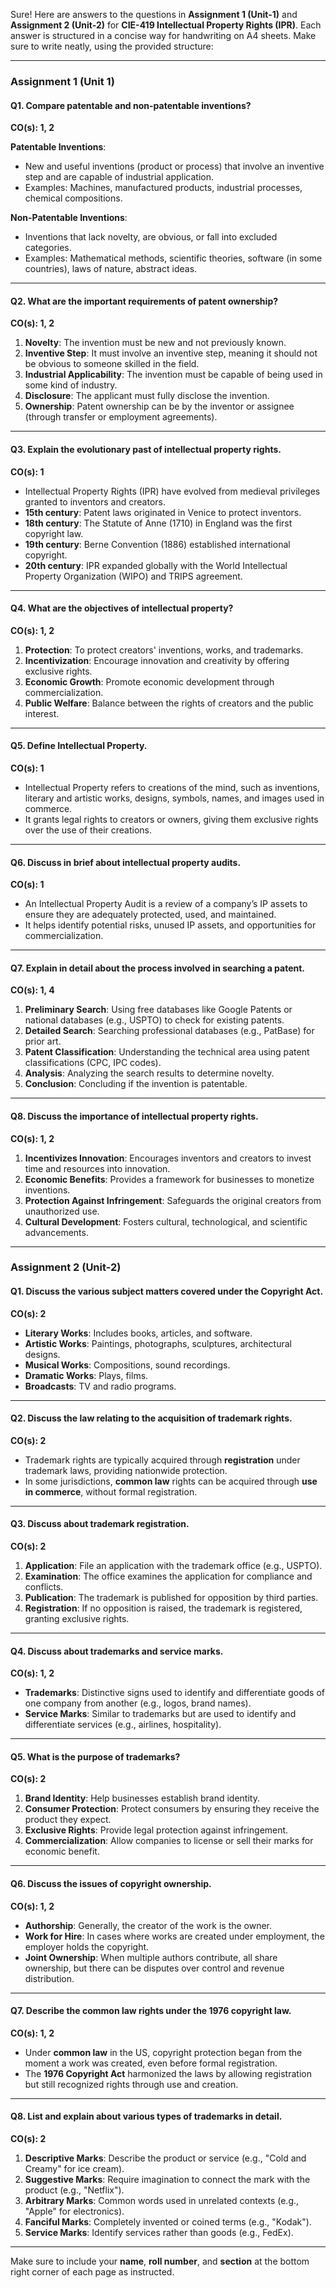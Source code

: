 Sure! Here are answers to the questions in **Assignment 1 (Unit-1)** and **Assignment 2 (Unit-2)** for **CIE-419 Intellectual Property Rights (IPR)**. Each answer is structured in a concise way for handwriting on A4 sheets. Make sure to write neatly, using the provided structure:

---

### **Assignment 1 (Unit 1)**

#### **Q1. Compare patentable and non-patentable inventions?**
**CO(s): 1, 2**

**Patentable Inventions**:
- New and useful inventions (product or process) that involve an inventive step and are capable of industrial application.
- Examples: Machines, manufactured products, industrial processes, chemical compositions.

**Non-Patentable Inventions**:
- Inventions that lack novelty, are obvious, or fall into excluded categories.
- Examples: Mathematical methods, scientific theories, software (in some countries), laws of nature, abstract ideas.

---

#### **Q2. What are the important requirements of patent ownership?**
**CO(s): 1, 2**

1. **Novelty**: The invention must be new and not previously known.
2. **Inventive Step**: It must involve an inventive step, meaning it should not be obvious to someone skilled in the field.
3. **Industrial Applicability**: The invention must be capable of being used in some kind of industry.
4. **Disclosure**: The applicant must fully disclose the invention.
5. **Ownership**: Patent ownership can be by the inventor or assignee (through transfer or employment agreements).

---

#### **Q3. Explain the evolutionary past of intellectual property rights.**
**CO(s): 1**

- Intellectual Property Rights (IPR) have evolved from medieval privileges granted to inventors and creators.
- **15th century**: Patent laws originated in Venice to protect inventors.
- **18th century**: The Statute of Anne (1710) in England was the first copyright law.
- **19th century**: Berne Convention (1886) established international copyright.
- **20th century**: IPR expanded globally with the World Intellectual Property Organization (WIPO) and TRIPS agreement.

---

#### **Q4. What are the objectives of intellectual property?**
**CO(s): 1, 2**

1. **Protection**: To protect creators' inventions, works, and trademarks.
2. **Incentivization**: Encourage innovation and creativity by offering exclusive rights.
3. **Economic Growth**: Promote economic development through commercialization.
4. **Public Welfare**: Balance between the rights of creators and the public interest.

---

#### **Q5. Define Intellectual Property.**
**CO(s): 1**

- Intellectual Property refers to creations of the mind, such as inventions, literary and artistic works, designs, symbols, names, and images used in commerce.
- It grants legal rights to creators or owners, giving them exclusive rights over the use of their creations.

---

#### **Q6. Discuss in brief about intellectual property audits.**
**CO(s): 1**

- An Intellectual Property Audit is a review of a company’s IP assets to ensure they are adequately protected, used, and maintained.
- It helps identify potential risks, unused IP assets, and opportunities for commercialization.

---

#### **Q7. Explain in detail about the process involved in searching a patent.**
**CO(s): 1, 4**

1. **Preliminary Search**: Using free databases like Google Patents or national databases (e.g., USPTO) to check for existing patents.
2. **Detailed Search**: Searching professional databases (e.g., PatBase) for prior art.
3. **Patent Classification**: Understanding the technical area using patent classifications (CPC, IPC codes).
4. **Analysis**: Analyzing the search results to determine novelty.
5. **Conclusion**: Concluding if the invention is patentable.

---

#### **Q8. Discuss the importance of intellectual property rights.**
**CO(s): 1, 2**

1. **Incentivizes Innovation**: Encourages inventors and creators to invest time and resources into innovation.
2. **Economic Benefits**: Provides a framework for businesses to monetize inventions.
3. **Protection Against Infringement**: Safeguards the original creators from unauthorized use.
4. **Cultural Development**: Fosters cultural, technological, and scientific advancements.

---

### **Assignment 2 (Unit-2)**

#### **Q1. Discuss the various subject matters covered under the Copyright Act.**
**CO(s): 2**

- **Literary Works**: Includes books, articles, and software.
- **Artistic Works**: Paintings, photographs, sculptures, architectural designs.
- **Musical Works**: Compositions, sound recordings.
- **Dramatic Works**: Plays, films.
- **Broadcasts**: TV and radio programs.

---

#### **Q2. Discuss the law relating to the acquisition of trademark rights.**
**CO(s): 2**

- Trademark rights are typically acquired through **registration** under trademark laws, providing nationwide protection.
- In some jurisdictions, **common law** rights can be acquired through **use in commerce**, without formal registration.

---

#### **Q3. Discuss about trademark registration.**
**CO(s): 2**

1. **Application**: File an application with the trademark office (e.g., USPTO).
2. **Examination**: The office examines the application for compliance and conflicts.
3. **Publication**: The trademark is published for opposition by third parties.
4. **Registration**: If no opposition is raised, the trademark is registered, granting exclusive rights.

---

#### **Q4. Discuss about trademarks and service marks.**
**CO(s): 1, 2**

- **Trademarks**: Distinctive signs used to identify and differentiate goods of one company from another (e.g., logos, brand names).
- **Service Marks**: Similar to trademarks but are used to identify and differentiate services (e.g., airlines, hospitality).

---

#### **Q5. What is the purpose of trademarks?**
**CO(s): 2**

1. **Brand Identity**: Help businesses establish brand identity.
2. **Consumer Protection**: Protect consumers by ensuring they receive the product they expect.
3. **Exclusive Rights**: Provide legal protection against infringement.
4. **Commercialization**: Allow companies to license or sell their marks for economic benefit.

---

#### **Q6. Discuss the issues of copyright ownership.**
**CO(s): 1, 2**

- **Authorship**: Generally, the creator of the work is the owner.
- **Work for Hire**: In cases where works are created under employment, the employer holds the copyright.
- **Joint Ownership**: When multiple authors contribute, all share ownership, but there can be disputes over control and revenue distribution.

---

#### **Q7. Describe the common law rights under the 1976 copyright law.**
**CO(s): 1, 2**

- Under **common law** in the US, copyright protection began from the moment a work was created, even before formal registration.
- The **1976 Copyright Act** harmonized the laws by allowing registration but still recognized rights through use and creation.

---

#### **Q8. List and explain about various types of trademarks in detail.**
**CO(s): 2**

1. **Descriptive Marks**: Describe the product or service (e.g., "Cold and Creamy" for ice cream).
2. **Suggestive Marks**: Require imagination to connect the mark with the product (e.g., "Netflix").
3. **Arbitrary Marks**: Common words used in unrelated contexts (e.g., "Apple" for electronics).
4. **Fanciful Marks**: Completely invented or coined terms (e.g., "Kodak").
5. **Service Marks**: Identify services rather than goods (e.g., FedEx).

---

Make sure to include your **name**, **roll number**, and **section** at the bottom right corner of each page as instructed.
